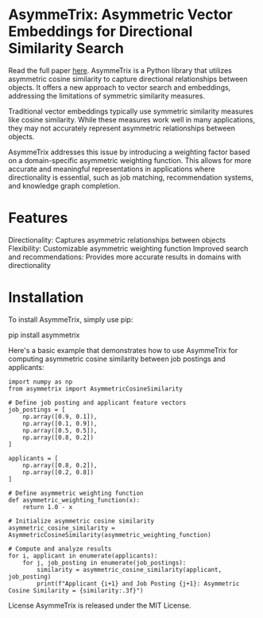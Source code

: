 # AsymmeTrix: Asymmetric Vector Embeddings for Directional Similarity Search
Read the full paper <a href='https://yoheinakajima.com/asymmetrix-asymmetric-vector-embeddings-for-directional-similarity-search/'>here<a>.
AsymmeTrix is a Python library that utilizes asymmetric cosine similarity to capture directional relationships between objects. It offers a new approach to vector search and embeddings, addressing the limitations of symmetric similarity measures.

Traditional vector embeddings typically use symmetric similarity measures like cosine similarity. While these measures work well in many applications, they may not accurately represent asymmetric relationships between objects.

AsymmeTrix addresses this issue by introducing a weighting factor based on a domain-specific asymmetric weighting function. This allows for more accurate and meaningful representations in applications where directionality is essential, such as job matching, recommendation systems, and knowledge graph completion.

# Features
Directionality: Captures asymmetric relationships between objects
Flexibility: Customizable asymmetric weighting function
Improved search and recommendations: Provides more accurate results in domains with directionality

# Installation
To install AsymmeTrix, simply use pip:

pip install asymmetrix

Here's a basic example that demonstrates how to use AsymmeTrix for computing asymmetric cosine similarity between job postings and applicants:
```
import numpy as np
from asymmetrix import AsymmetricCosineSimilarity

# Define job posting and applicant feature vectors
job_postings = [
    np.array([0.9, 0.1]),
    np.array([0.1, 0.9]),
    np.array([0.5, 0.5]),
    np.array([0.8, 0.2])
]

applicants = [
    np.array([0.8, 0.2]),
    np.array([0.2, 0.8])
]

# Define asymmetric weighting function
def asymmetric_weighting_function(x):
    return 1.0 - x

# Initialize asymmetric cosine similarity
asymmetric_cosine_similarity = AsymmetricCosineSimilarity(asymmetric_weighting_function)

# Compute and analyze results
for i, applicant in enumerate(applicants):
    for j, job_posting in enumerate(job_postings):
        similarity = asymmetric_cosine_similarity(applicant, job_posting)
        print(f"Applicant {i+1} and Job Posting {j+1}: Asymmetric Cosine Similarity = {similarity:.3f}")

```
License
AsymmeTrix is released under the MIT License.
